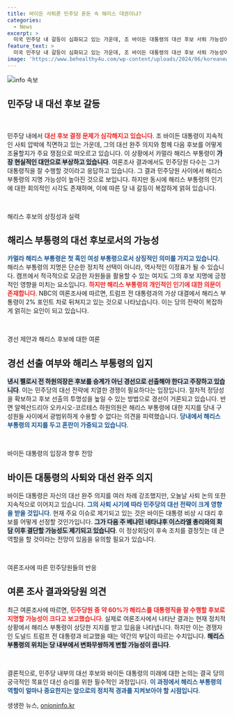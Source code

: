 ```yaml
---
title: 바이든 사퇴론 민주당 혼돈 속 해리스 대권이냐?
categories:
  - News
excerpt: >
  미국 민주당 내 갈등이 심화되고 있는 가운데, 조 바이든 대통령의 대선 후보 사퇴 가능성이 제기되고 있습니다. 가장 현실적인 대안으로 카멀라 해리스 부통령이 부각되고 있지만, 당내에서 경선 선출을 요구하는 목소리도 커지고 있습니다.
feature_text: >
  미국 민주당 내 갈등이 심화되고 있는 가운데, 조 바이든 대통령의 대선 후보 사퇴 가능성이 제기되고 있습니다. 가장 현실적인 대안으로 카멀라 해리스 부통령이 부각되고 있지만, 당내에서 경선 선출을 요구하는 목소리도 커지고 있습니다.
image: 'https://www.behealthy4u.com/wp-content/uploads/2024/06/koreanews.jpg'
---
```


<p><img src="https://www.behealthy4u.com/wp-content/uploads/2024/06/koreanews.jpg" alt="info 속보" /></p>

<h2 data-ke-size="size26">민주당 내 대선 후보 갈등</h2>

<p data-ke-size="size16">&nbsp;</p>

<p>민주당 내에서 <b><span style="color: #ee2323;">대선 후보 결정 문제가 심각해지고 있습니다</span></b>. 조 바이든 대통령이 지속적인 사퇴 압박에 직면하고 있는 가운데, 그의 대선 완주 의지와 함께 다음 후보를 어떻게 조율할지가 주요 쟁점으로 떠오르고 있습니다. 이 상황에서 카멀라 해리스 부통령이 <b><span style="background-color: #21538527;">가장 현실적인 대안으로 부상하고 있습니다</span></b>. 여론조사 결과에서도 민주당원 다수는 그가 대통령직을 잘 수행할 것이라고 응답하고 있습니다. 그 결과 민주당원 사이에서 해리스 부통령의 지명 가능성이 높아진 것으로 보입니다. 하지만 동시에 해리스 부통령의 인기에 대한 회의적인 시각도 존재하며, 이에 따른 당 내 갈등이 복잡하게 얽혀 있습니다. </p>

<p data-ke-size="size16">&nbsp;</p>

<p>해리스 후보의 상징성과 실력</p>

<h2 data-ke-size="size26">해리스 부통령의 대선 후보로서의 가능성</h2>

<p><b><span style="color: #1a5490;">카멀라 해리스 부통령은 첫 흑인 여성 부통령으로서 상징적인 의미를 가지고 있습니다</span></b>. 해리스 부통령의 지명은 단순한 정치적 선택이 아니라, 역사적인 이정표가 될 수 있습니다. 캠프에서 적극적으로 모금한 자원들을 활용할 수 있는 여지도 그의 후보 지명에 긍정적인 영향을 미치는 요소입니다. <b><span style="color: #ee2323;">하지만 해리스 부통령의 개인적인 인기에 대한 의문이 존재합니다</span></b>. NBC의 여론조사에 따르면, 트럼프 전 대통령과의 가상 대결에서 해리스 부통령이 2% 포인트 차로 뒤쳐지고 있는 것으로 나타났습니다. 이는 당의 전략이 복잡하게 얽히는 요인이 되고 있습니다.</p>

<p data-ke-size="size16">&nbsp;</p>

<p>경선 제안과 해리스 후보에 대한 여론</p>

<h2 data-ke-size="size26">경선 선출 여부와 해리스 부통령의 입지</h2>

<p><b><span style="background-color: #21538527;">낸시 펠로시 전 하원의장은 후보를 승계가 아닌 경선으로 선출해야 한다고 주장하고 있습니다</span></b>. 이는 민주당의 대선 전략에 치열한 경쟁이 필요하다는 입장입니다. 절차적 정당성을 확보하고 후보 선출의 투명성을 높일 수 있는 방법으로 경선이 거론되고 있습니다. 반면 알렉산드리아 오카시오-코르테스 하원의원은 해리스 부통령에 대한 지지를 당내 구성원들 사이에서 광범위하게 수용할 수 없다는 의견을 피력했습니다. <b><span style="color: #1a5490;">당내에서 해리스 부통령의 지지를 두고 혼란이 가중되고 있습니다</span></b>.</p>

<p data-ke-size="size16">&nbsp;</p>

<p>바이든 대통령의 입장과 향후 전망</p>

<h2 data-ke-size="size26">바이든 대통령의 사퇴와 대선 완주 의지</h2>

<p>바이든 대통령은 자신의 대선 완주 의지를 여러 차례 강조했지만, 오늘날 사퇴 논의 또한 지속적으로 이어지고 있습니다. <b><span style="color: #1a5490;">그의 사퇴 시기에 따라 민주당의 대선 전략이 크게 영향을 받을 것입니다</span></b>. 현재 주요 이슈로 제기되고 있는 것은 바이든 대통령 비상 시 대리 후보를 어떻게 선정할 것인가입니다. <b><span style="background-color: #21538527;">그가 다음 주 베냐민 네타냐후 이스라엘 총리와의 회담 이후 결단할 가능성도 제기되고 있습니다</span></b>. 이 정상회담이 후속 조치를 결정짓는 데 큰 역할을 할 것이라는 전망이 있음을 유의할 필요가 있습니다.</p>

<p data-ke-size="size16">&nbsp;</p>

<p>여론조사에 따른 민주당원들의 반응</p>

<h2 data-ke-size="size26">여론 조사 결과와당원 의견</h2>

<p>최근 여론조사에 따르면, <b><span style="color: #ee2323;">민주당원 중 약 60%가 해리스를 대통령직을 잘 수행할 후보로 지명할 가능성이 크다고 보고했습니다</span></b>. 실제로 여론조사에서 나타난 결과는 현재 정치적 상황에서 해리스 부통령이 상당한 지지를 받고 있음을 나타냅니다. 하지만 이는 경쟁자인 도널드 트럼프 전 대통령과 비교했을 때는 약간의 부담이 따르는 수치입니다. <b><span style="background-color: #21538527;">해리스 부통령의 위치는 당 내부에서 변화무쌍하게 변할 가능성이 큽니다</span></b>.</p>

<p data-ke-size="size16">&nbsp;</p>

<p>결론적으로, 민주당 내부의 대선 후보와 바이든 대통령의 미래에 대한 논의는 결국 당의 궁극적인 목표인 대선 승리를 위한 필수적인 과정입니다. <b><span style="color: #1a5490;">이 과정에서 해리스 부통령의 역할이 얼마나 중요한지는 앞으로의 정치적 경과를 지켜보아야 할 시점입니다</span></b>. </p>
생생한 뉴스, <a href="https://onioninfo.kr" rel="dofollow">onioninfo.kr</a>


